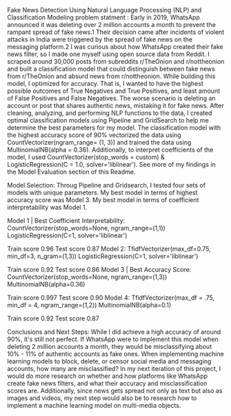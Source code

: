 Fake News Detection Using Natural Language Processing (NLP) and Classification Modeling
problem statment :
Early in 2019, WhatsApp announced it was deleting over 2 million accounts a month to prevent the rampant spread of fake news.1 Their decision came after incidents of violent attacks in India were triggered by the spread of fake news on the messaging platform.2 I was curious about how WhatsApp created their fake news filter, so I made one myself using open source data from Reddit. I scraped around 30,000 posts from subreddits r/TheOnion and r/nottheonion and built a classification model that could distinguish between fake news from r/TheOnion and absurd news from r/nottheonion. While building this model, I optimized for accuracy. That is, I wanted to have the highest possible outcomes of True Negatives and True Positives, and least amount of False Positives and False Negatives. The worse scenario is deleting an account or post that shares authentic news, mistaking it for fake news. After cleaning, analyzing, and performing NLP functions to the data, I created optimal classification models using Pipeline and GridSearch to help me determine the best parameters for my model. The classification model with the highest accuracy score of 90% vectorized the data using CountVectorizer(ngram_range= (1, 3)) and trained the data using MultinomialNB(alpha = 0.36). Additionally, to interpret coefficients of the model, I used CountVectorizer(stop_words = custom) & LogisticRegression(C = 1.0, solver='liblinear'). See more of my findings in the Model Evaluation section of this Readme.

Model Selection:
Throug Pipeline and Gridsearch, I tested four sets of models with unique parameters. My best model in terms of highest accuracy score was Model 3. My best model in terms of coefficient interpretability was Model 1.

Model 1 | Best Coefficient Interpretability:
CountVectorizer(stop_words=None, ngram_range=(1,1))
LogisticRegression(C=1, solver='liblinear')

Train score 0.96
Test score 0.87
Model 2:
TfidfVectorizer(max_df=0.75, min_df=3, n_gram=(1,3))
LogisticRegression(C=1, solver='liblinear')

Train score 0.92
Test score 0.86
Model 3 | Best Accuracy Score:
CountVectorizer(stop_words=None, ngram_range=(1,3))
MultinomialNB(alpha=0.36)

Train score 0.997
Test score 0.90
Model 4:
TfidfVectorizer(max_df = .75, min_df = 4, ngram_range=(1,2))
MultinomialNB(alpha=0.1)

Train score 0.92
Test score 0.87


Conclusions and Next Steps:
While I did achieve a high accuracy of around 90%, it's still not perfect. If WhatsApp were to implement this model when deleting 2 million accounts a month, they would be misclassifying about 10% - 11% of authentic accounts as fake ones. When implementing machine learning models to block, delete, or censor social media and messaging accounts, how many are misclassified? In my next iteration of this project, I would do more research on whether and how platforms like WhatsApp create fake news filters, and what their accuracy and misclassification scores are. Additionally, since news gets spread not only as text but also as images and videos, my next step would also be to research how to implement a machine learning model on multi-media objects.